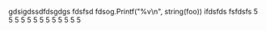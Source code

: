 gdsigdssdfdsgdgs
fdsfsd
	fdsog.Printf("%v\n", string(foo))
	ifdsfds
fsfdsfs
5
5
5
5
5
5
5
5
5
5
5
5
5

